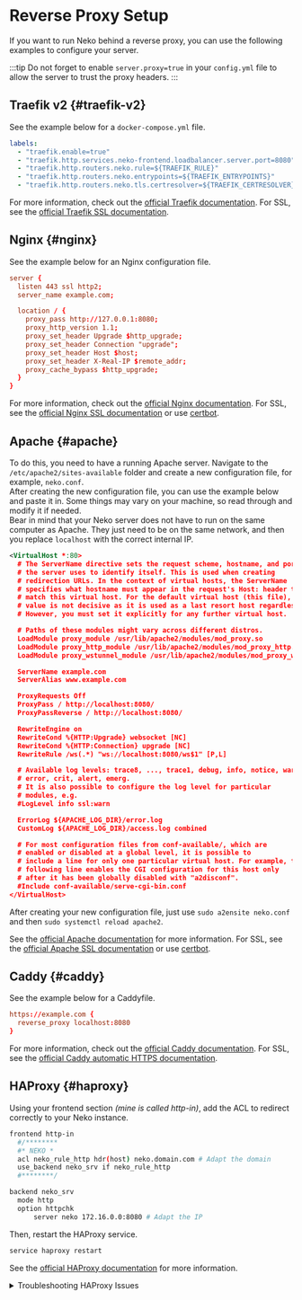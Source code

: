 # Reverse Proxy Setup

If you want to run Neko behind a reverse proxy, you can use the following examples to configure your server.

:::tip
Do not forget to enable `server.proxy=true` in your `config.yml` file to allow the server to trust the proxy headers.
:::

## Traefik v2 {#traefik-v2}

See the example below for a `docker-compose.yml` file.

```yaml title="docker-compose.yml"
labels:
  - "traefik.enable=true"
  - "traefik.http.services.neko-frontend.loadbalancer.server.port=8080"
  - "traefik.http.routers.neko.rule=${TRAEFIK_RULE}"
  - "traefik.http.routers.neko.entrypoints=${TRAEFIK_ENTRYPOINTS}"
  - "traefik.http.routers.neko.tls.certresolver=${TRAEFIK_CERTRESOLVER}"
```

For more information, check out the [official Traefik documentation](https://doc.traefik.io/traefik/v2.0/routing/routers/). For SSL, see the [official Traefik SSL documentation](https://doc.traefik.io/traefik/v2.0/https/acme/).

## Nginx {#nginx}

See the example below for an Nginx configuration file.

```conf title="/etc/nginx/sites-available/neko.conf"
server {
  listen 443 ssl http2;
  server_name example.com;

  location / {
    proxy_pass http://127.0.0.1:8080;
    proxy_http_version 1.1;
    proxy_set_header Upgrade $http_upgrade;
    proxy_set_header Connection "upgrade";
    proxy_set_header Host $host;
    proxy_set_header X-Real-IP $remote_addr;
    proxy_cache_bypass $http_upgrade;
  }
}
```

For more information, check out the [official Nginx documentation](https://nginx.org/en/docs/beginners_guide.html). For SSL, see the [official Nginx SSL documentation](https://nginx.org/en/docs/http/configuring_https_servers.html) or use [certbot](https://certbot.eff.org/instructions?ws=nginx&os=ubuntufocal).

## Apache {#apache}

To do this, you need to have a running Apache server. Navigate to the `/etc/apache2/sites-available` folder and create a new configuration file, for example, `neko.conf`.  
After creating the new configuration file, you can use the example below and paste it in. Some things may vary on your machine, so read through and modify it if needed.  
Bear in mind that your Neko server does not have to run on the same computer as Apache. They just need to be on the same network, and then you replace `localhost` with the correct internal IP.

```xml title="/etc/apache2/sites-available/neko.conf"
<VirtualHost *:80>
  # The ServerName directive sets the request scheme, hostname, and port that
  # the server uses to identify itself. This is used when creating
  # redirection URLs. In the context of virtual hosts, the ServerName
  # specifies what hostname must appear in the request's Host: header to
  # match this virtual host. For the default virtual host (this file), this
  # value is not decisive as it is used as a last resort host regardless.
  # However, you must set it explicitly for any further virtual host.

  # Paths of these modules might vary across different distros.
  LoadModule proxy_module /usr/lib/apache2/modules/mod_proxy.so
  LoadModule proxy_http_module /usr/lib/apache2/modules/mod_proxy_http.so
  LoadModule proxy_wstunnel_module /usr/lib/apache2/modules/mod_proxy_wstunnel.so

  ServerName example.com
  ServerAlias www.example.com

  ProxyRequests Off
  ProxyPass / http://localhost:8080/
  ProxyPassReverse / http://localhost:8080/

  RewriteEngine on
  RewriteCond %{HTTP:Upgrade} websocket [NC]
  RewriteCond %{HTTP:Connection} upgrade [NC]
  RewriteRule /ws(.*) "ws://localhost:8080/ws$1" [P,L]

  # Available log levels: trace8, ..., trace1, debug, info, notice, warn,
  # error, crit, alert, emerg.
  # It is also possible to configure the log level for particular
  # modules, e.g.
  #LogLevel info ssl:warn

  ErrorLog ${APACHE_LOG_DIR}/error.log
  CustomLog ${APACHE_LOG_DIR}/access.log combined

  # For most configuration files from conf-available/, which are
  # enabled or disabled at a global level, it is possible to
  # include a line for only one particular virtual host. For example, the
  # following line enables the CGI configuration for this host only
  # after it has been globally disabled with "a2disconf".
  #Include conf-available/serve-cgi-bin.conf
</VirtualHost>
```

After creating your new configuration file, just use `sudo a2ensite neko.conf` and then `sudo systemctl reload apache2`.

See the [official Apache documentation](https://httpd.apache.org/docs/2.4/vhosts/examples.html) for more information. For SSL, see the [official Apache SSL documentation](https://httpd.apache.org/docs/2.4/ssl/ssl_howto.html) or use [certbot](https://certbot.eff.org/instructions?ws=apache&os=snap).

## Caddy {#caddy}

See the example below for a Caddyfile.

```conf title="Caddyfile"
https://example.com {
  reverse_proxy localhost:8080
}
```

For more information, check out the [official Caddy documentation](https://caddyserver.com/docs/caddyfile). For SSL, see the [official Caddy automatic HTTPS documentation](https://caddyserver.com/docs/automatic-https).

## HAProxy {#haproxy}

Using your frontend section *(mine is called http-in)*, add the ACL to redirect correctly to your Neko instance.

```sh title="/etc/haproxy/haproxy.cfg"
frontend http-in
  #/********
  #* NEKO *
  acl neko_rule_http hdr(host) neko.domain.com # Adapt the domain
  use_backend neko_srv if neko_rule_http
  #********/

backend neko_srv
  mode http
  option httpchk
      server neko 172.16.0.0:8080 # Adapt the IP
```

Then, restart the HAProxy service.

```sh
service haproxy restart
```

See the [official HAProxy documentation](https://www.haproxy.com/documentation/haproxy-configuration-manual/1-8r1/) for more information.

<details>

<summary>Troubleshooting HAProxy Issues</summary>

If you're having trouble reaching your HAProxy instance, try the following steps:

1. **Check HAProxy Logs**  
    Verify what HAProxy is reporting by checking its status:
    ```sh
    service haproxy status
    ```

2. **Monitor Logs in Real-Time**  
    If the service is running and the ACL rule and backend configuration seem correct, tail the logs to investigate further:
    ```sh
    tail -f /var/log/haproxy.log
    ```
    Then, access your `neko.instance.com` and observe the logs for any issues.

3. **Adjust Timeout Settings**  
    Ensure the global timeout is set to 60 seconds to prevent premature request failures:
    ```sh
    global
      stats timeout 60s
    ```

4. **Configure Defaults Section**  
    Add the following settings to the `defaults` section to handle timeouts and forward headers properly:
    ```sh
    defaults
      option forwardfor
      timeout connect 30000
      timeout client  65000
      timeout server  65000
    ```

:::note
Don't forget to restart the service each time you modify the `.cfg` file!
:::

</details>
